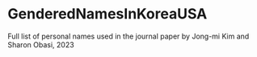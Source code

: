 # GenderedNamesInKoreaUSA
Full list of personal names used in the journal paper by Jong-mi Kim and Sharon Obasi, 2023
